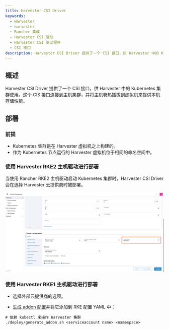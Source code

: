 ```yaml
---
title: Harvester CSI Driver
keywords:
  - Harvester
  - harvester
  - Rancher 集成
  - Harvester CSI 驱动
  - Harvester CSI 驱动程序
  - CSI 接口
description: Harvester CSI Driver 提供了一个 CSI 接口，供 Harvester 中的 Kubernetes 集群使用。
---
```


## 概述

Harvester CSI Driver 提供了一个 CSI 接口，供 Harvester 中的 Kubernetes 集群使用。这个 CIS 接口连接到主机集群，并将主机卷热插拔到虚拟机来提供本机存储性能。

## 部署

### 前提

- Kubernetes 集群是在 Harvester 虚拟机之上构建的。
- 作为 Kubernetes 节点运行的 Harvester 虚拟机位于相同的命名空间中。

### 使用 Harvester RKE2 主机驱动进行部署

当使用 Rancher RKE2 主机驱动启动 Kubernetes 集群时，Harvester CSI Driver 会在选择 Harvester 云提供商时被部署。

![select-harvester-cloud-provider](../assets/select-harvester-cloud-provider.png)

### 使用 Harvester RKE1 主机驱动进行部署

- 选择外部云提供商的选项。

- [生成 addon 配置](https://github.com/harvester/harvester-csi-driver/blob/master/deploy/generate_addon.sh)并将它添加到 RKE 配置 YAML 中：

```
# 依赖 kubectl 来操作 Harvester 集群
./deploy/generate_addon.sh <serviceaccount name> <namespace>
```
